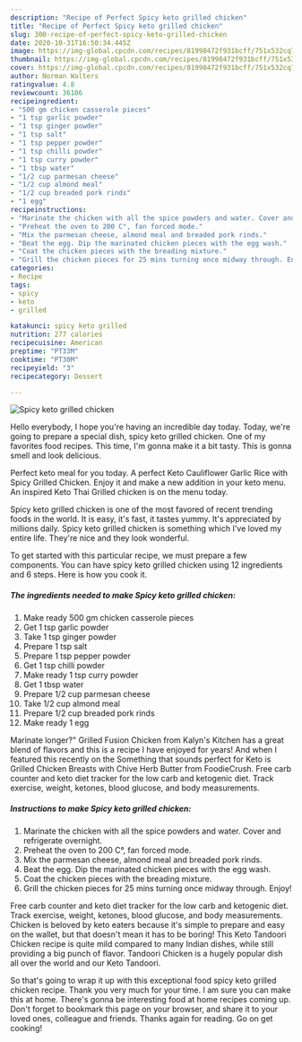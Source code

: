 ```yaml
---
description: "Recipe of Perfect Spicy keto grilled chicken"
title: "Recipe of Perfect Spicy keto grilled chicken"
slug: 300-recipe-of-perfect-spicy-keto-grilled-chicken
date: 2020-10-31T16:50:34.445Z
image: https://img-global.cpcdn.com/recipes/81998472f931bcff/751x532cq70/spicy-keto-grilled-chicken-recipe-main-photo.jpg
thumbnail: https://img-global.cpcdn.com/recipes/81998472f931bcff/751x532cq70/spicy-keto-grilled-chicken-recipe-main-photo.jpg
cover: https://img-global.cpcdn.com/recipes/81998472f931bcff/751x532cq70/spicy-keto-grilled-chicken-recipe-main-photo.jpg
author: Norman Walters
ratingvalue: 4.8
reviewcount: 36106
recipeingredient:
- "500 gm chicken casserole pieces"
- "1 tsp garlic powder"
- "1 tsp ginger powder"
- "1 tsp salt"
- "1 tsp pepper powder"
- "1 tsp chilli powder"
- "1 tsp curry powder"
- "1 tbsp water"
- "1/2 cup parmesan cheese"
- "1/2 cup almond meal"
- "1/2 cup breaded pork rinds"
- "1 egg"
recipeinstructions:
- "Marinate the chicken with all the spice powders and water. Cover and refrigerate overnight."
- "Preheat the oven to 200 C°, fan forced mode."
- "Mix the parmesan cheese, almond meal and breaded pork rinds."
- "Beat the egg. Dip the marinated chicken pieces with the egg wash."
- "Coat the chicken pieces with the breading mixture."
- "Grill the chicken pieces for 25 mins turning once midway through. Enjoy!"
categories:
- Recipe
tags:
- spicy
- keto
- grilled

katakunci: spicy keto grilled 
nutrition: 277 calories
recipecuisine: American
preptime: "PT33M"
cooktime: "PT30M"
recipeyield: "3"
recipecategory: Dessert

---
```



![Spicy keto grilled chicken](https://img-global.cpcdn.com/recipes/81998472f931bcff/751x532cq70/spicy-keto-grilled-chicken-recipe-main-photo.jpg)

Hello everybody, I hope you're having an incredible day today. Today, we're going to prepare a special dish, spicy keto grilled chicken. One of my favorites food recipes. This time, I'm gonna make it a bit tasty. This is gonna smell and look delicious.

Perfect keto meal for you today. A perfect Keto Cauliflower Garlic Rice with Spicy Grilled Chicken. Enjoy it and make a new addition in your keto menu. An inspired Keto Thai Grilled chicken is on the menu today.

Spicy keto grilled chicken is one of the most favored of recent trending foods in the world. It is easy, it's fast, it tastes yummy. It's appreciated by millions daily. Spicy keto grilled chicken is something which I've loved my entire life. They're nice and they look wonderful.


To get started with this particular recipe, we must prepare a few components. You can have spicy keto grilled chicken using 12 ingredients and 6 steps. Here is how you cook it.

<!--inarticleads1-->

##### The ingredients needed to make Spicy keto grilled chicken:

1. Make ready 500 gm chicken casserole pieces
1. Get 1 tsp garlic powder
1. Take 1 tsp ginger powder
1. Prepare 1 tsp salt
1. Prepare 1 tsp pepper powder
1. Get 1 tsp chilli powder
1. Make ready 1 tsp curry powder
1. Get 1 tbsp water
1. Prepare 1/2 cup parmesan cheese
1. Take 1/2 cup almond meal
1. Prepare 1/2 cup breaded pork rinds
1. Make ready 1 egg


Marinate longer?&#34; Grilled Fusion Chicken from Kalyn&#39;s Kitchen has a great blend of flavors and this is a recipe I have enjoyed for years! And when I featured this recently on the Something that sounds perfect for Keto is Grilled Chicken Breasts with Chive Herb Butter from FoodieCrush. Free carb counter and keto diet tracker for the low carb and ketogenic diet. Track exercise, weight, ketones, blood glucose, and body measurements. 

<!--inarticleads2-->

##### Instructions to make Spicy keto grilled chicken:

1. Marinate the chicken with all the spice powders and water. Cover and refrigerate overnight.
1. Preheat the oven to 200 C°, fan forced mode.
1. Mix the parmesan cheese, almond meal and breaded pork rinds.
1. Beat the egg. Dip the marinated chicken pieces with the egg wash.
1. Coat the chicken pieces with the breading mixture.
1. Grill the chicken pieces for 25 mins turning once midway through. Enjoy!


Free carb counter and keto diet tracker for the low carb and ketogenic diet. Track exercise, weight, ketones, blood glucose, and body measurements. Chicken is beloved by keto eaters because it&#39;s simple to prepare and easy on the wallet, but that doesn&#39;t mean it has to be boring! This Keto Tandoori Chicken recipe is quite mild compared to many Indian dishes, while still providing a big punch of flavor. Tandoori Chicken is a hugely popular dish all over the world and our Keto Tandoori. 

So that's going to wrap it up with this exceptional food spicy keto grilled chicken recipe. Thank you very much for your time. I am sure you can make this at home. There's gonna be interesting food at home recipes coming up. Don't forget to bookmark this page on your browser, and share it to your loved ones, colleague and friends. Thanks again for reading. Go on get cooking!
